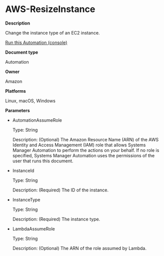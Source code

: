 # AWS\-ResizeInstance<a name="automation-aws-resizeinstance"></a>

**Description**

Change the instance type of an EC2 instance\.

[Run this Automation \(console\)](https://console.aws.amazon.com/systems-manager/automation/execute/AWS-ResizeInstance)

**Document type**

Automation

**Owner**

Amazon

**Platforms**

Linux, macOS, Windows

**Parameters**
+ AutomationAssumeRole

  Type: String

  Description: \(Optional\) The Amazon Resource Name \(ARN\) of the AWS Identity and Access Management \(IAM\) role that allows Systems Manager Automation to perform the actions on your behalf\. If no role is specified, Systems Manager Automation uses the permissions of the user that runs this document\.
+ InstanceId

  Type: String

  Description: \(Required\) The ID of the instance\.
+ InstanceType

  Type: String

  Description: \(Required\) The instance type\.
+ LambdaAssumeRole

  Type: String

  Description: \(Optional\) The ARN of the role assumed by Lambda\.